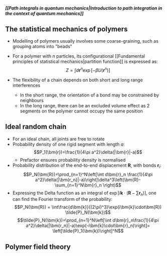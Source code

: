 ##### [[Path integrals in quantum mechanics|Introduction to path integration in the context of quantum mechanics]]

## The statistical mechanics of polymers
- Modelling of polymers usually involves some coarse-graining, such as grouping atoms into "beads"
- For a polymer with $n$ particles, its configurational [[Fundamental principles of statistical mechanics|partition function]] is expressed as:
$$Z=\int d\bm{r}^n \exp[-\beta U(\bm{r}^n)]$$

- The flexibility of a chain depends on both short and long range interferences
	- In the short range, the orientation of a bond may be constrained by neighbours
	- In the long range, there can be an excluded volume effect as 2 segments on the polymer cannot occupy the same position

## Ideal random chain
- For an ideal chain, all joints are free to rotate
- Probability density of one rigid segment with length $a$:
$$P_1(\bm{r})=\frac{1}{4\pi a^2}\delta(|\bm{r}|-a)$$
	- Prefactor ensures probability density is normalised
- Probability distribution of the end-to-end displacement $\bm{R}$, with bonds $\bm{r}_i$:
$$P_N(\bm{R})=\prod_{n=1}^N\left[\int d\bm{r}_n \frac{1}{4\pi a^2}\delta(|\bm{r_n}|-a)\right]\delta^3\left(\bm{R}-\sum_{n=1}^N\bm{r}_n \right)$$
- Expressing the Delta function as an integral of $\exp[i\bm{k}\cdot(\bm{R}-\sum \bm{r}_n)]$, one can find the Fourier transform of the probability:
$$P_N(\bm{R}) = \int\frac{d\bm{k}}{(2\pi)^3}\exp(i\bm{k}\cdot\bm{R}) \tilde{P}_N(\bm{k})$$
$$\tilde{P}_N(\bm{k})=\prod_{n=1}^N\left[\int d\bm{r}_n\frac{1}{4\pi a^2}\delta(|\bm{r_n}|-a)\exp(-i\bm{k}\cdot\bm{r}_n)\right]= \left[\tilde{P}_1(\bm{k})\right]^N$$









## Polymer field theory